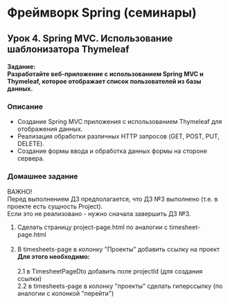 # Фреймворк Spring (семинары)

## Урок 4. Spring MVC. Использование шаблонизатора Thymeleaf

#### Задание:<br> Разработайте веб-приложение с использованием Spring MVC и Thymeleaf, которое отображает список пользователей из базы данных.

### Описание<br>
- Создание Spring MVC приложения с использованием Thymeleaf для отображения данных.<br>
- Реализация обработки различных HTTP запросов (GET, POST, PUT, DELETE).<br>
- Создание формы ввода и обработка данных формы на стороне сервера.<br>

### Домашнее задание
ВАЖНО!<br>
Перед выполнением ДЗ предполагается, что ДЗ №3 выполнено (т.е. в проекте есть сущность Project).<br>
Если это не реализовано - нужно сначала завершить ДЗ №3.<br>

1. Сделать страницу project-page.html по аналогии с timesheet-page.html<br><br>
2. В timesheets-page в колонку "Проекты" добавить ссылку на проект<br>
**Для этого необходимо:**<br><br>
2.1 в TimesheetPageDto добавить поле projectId (для создания ссылки)<br>
2.2 в timesheets-page в колонку "проекты" сделать гиперссылку (по аналогии с колонкой "перейти")<br><br><br>